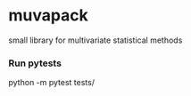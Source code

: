 # muvapack
small library for multivariate statistical methods

### Run pytests
python -m pytest tests/